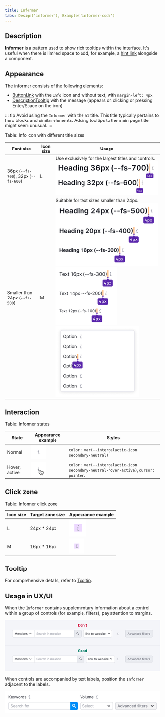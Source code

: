 ```yaml
---
title: Informer
tabs: Design('informer'), Example('informer-code')
---
```


## Description

**Informer** is a pattern used to show rich tooltips within the interface. It's useful when there is limited space to add, for example, a [hint link](/style/typography/typography#hints-hint-links) alongside a component.

## Appearance

The informer consists of the following elements:

- [ButtonLink](../../components/button/button#button-with-link-styles) with the `Info` icon and without text, with `margin-left: 4px`
- [DescriptionTooltip](/components/tooltip/tooltip) with the message (appears on clicking or pressing Enter/Space on the icon)

::: tip
Avoid using the `Informer` with the `h1` title. This title typically pertains to hero blocks and similar elements. Adding tooltips to the main page title might seem unusual.
:::

Table: Info icon with different title sizes

| Font size                            | Icon size | Usage          |
| ------------------------------------ | --------- | -------------- |
| 36px (`--fs-700`), 32px (`--fs-600`) | L         | Use exclusively for the largest titles and controls.  ![](static/big-headings.png)               |
| Smaller than 24px (`--fs-500`)       | M         | Suitable for text sizes smaller than 24px. ![](static/other-headings.png) ![](static/text.png) ![](static/dropdown-item-icon.png) |

## Interaction

Table: Informer states

| State          | Appearance example          | Styles       |
| -------------- | --------------------------- | ------------ |
| Normal         | ![](static/info.png)        | `color: var(--intergalactic-icon-secondary-neutral)`                              |
| Hover, active  | ![](static/info-active.png) | `color: var(--intergalactic-icon-secondary-neutral-hover-active)`, `cursor: pointer`. |

## Click zone

Table: Informer click zone

| Icon size | Target zone size  | Appearance example           |
| --------- | ----------------- | ---------------------------- |
| L         | 24px * 24px       | ![](static/hover-zone-l.png) |
| M         | 16px * 16px       | ![](static/hover-zone-m.png) |

## Tooltip

For comprehensive details, refer to [Tooltip](/components/tooltip/tooltip).

## Usage in UX/UI

When the `Informer` contains supplementary information about a control within a group of controls (for example, filters), pay attention to margins.

![](static/informer-yes-no.png)

When controls are accompanied by text labels, position the `Informer` adjacent to the labels.

![](static/info-with-butt-group.png)

